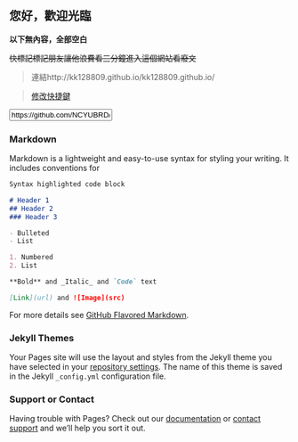 ## 您好，歡迎光臨

**以下無內容，全部空白**

~~快標記標記朋友讓他浪費看三分鐘進入這個網站看廢文~~

>連結http://kk128809.github.io/kk128809.github.io/

>[修改快捷鍵](https://github.com/kk128809/kk128809.github.io/edit/master/index.md) 

 <input type="text"  value="https://github.com/NCYUBRD/ecoinfo20161021-kk128809.git" aria-label="Clone this repository at https://github.com/NCYUBRD/ecoinfo20161021-kk128809.git" readonly>


### Markdown

Markdown is a lightweight and easy-to-use syntax for styling your writing. It includes conventions for

```markdown
Syntax highlighted code block

# Header 1
## Header 2
### Header 3

- Bulleted
- List

1. Numbered
2. List

**Bold** and _Italic_ and `Code` text

[Link](url) and ![Image](src)
```

For more details see [GitHub Flavored Markdown](https://guides.github.com/features/mastering-markdown/).

### Jekyll Themes

Your Pages site will use the layout and styles from the Jekyll theme you have selected in your [repository settings](https://github.com/kk128809/kk128809.github.io/settings). The name of this theme is saved in the Jekyll `_config.yml` configuration file.

### Support or Contact

Having trouble with Pages? Check out our [documentation](https://help.github.com/categories/github-pages-basics/) or [contact support](https://github.com/contact) and we’ll help you sort it out.

